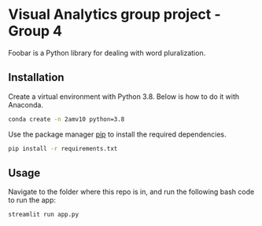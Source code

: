 # Visual Analytics group project - Group 4

Foobar is a Python library for dealing with word pluralization.

## Installation

Create a virtual environment with Python 3.8. Below is how to do it with Anaconda.

```bash
conda create -n 2amv10 python=3.8
```

Use the package manager [pip](https://pip.pypa.io/en/stable/) to install the required dependencies.

```bash
pip install -r requirements.txt
```

## Usage
Navigate to the folder where this repo is in, and run the following bash code to run the app:

```bash
streamlit run app.py
```